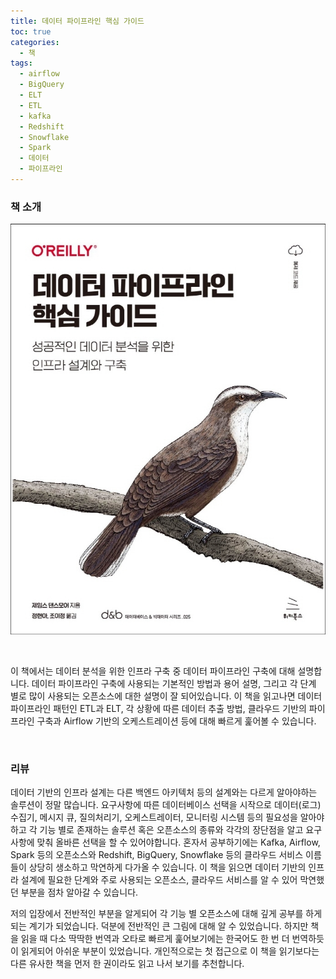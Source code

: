 ```yaml
---
title: 데이터 파이프라인 핵심 가이드
toc: true
categories:
  - 책
tags:
  - airflow
  - BigQuery
  - ELT
  - ETL
  - kafka
  - Redshift
  - Snowflake
  - Spark
  - 데이터
  - 파이프라인
---
```


###  **책 소개**


![](/assets/images/posts/2022-4-19-tistory-post-13/img-1.png)



 


이 책에서는 데이터 분석을 위한 인프라 구축 중 데이터 파이프라인 구축에 대해 설명합니다. 데이터 파이프라인 구축에 사용되는 기본적인 방법과 용어 설명, 그리고 각 단계 별로 많이 사용되는 오픈소스에 대한 설명이 잘 되어있습니다. 이 책을 읽고나면 데이터 파이프라인 패턴인 ETL과 ELT, 각 상황에 따른 데이터 추출 방법, 클라우드 기반의 파이프라인 구축과 Airflow 기반의 오케스트레이션 등에 대해 빠르게 훑어볼 수 있습니다.


 


###  **리뷰**


데이터 기반의 인프라 설계는 다른 백엔드 아키텍처 등의 설계와는 다르게 알아야하는 솔루션이 정말 많습니다. 요구사항에 따른 데이터베이스 선택을 시작으로 데이터(로그) 수집기, 메시지 큐, 질의처리기, 오케스트레이터, 모니터링 시스템 등의 필요성을 알아야하고 각 기능 별로 존재하는 솔루션 혹은 오픈소스의 종류와 각각의 장단점을 알고 요구사항에 맞춰 올바른 선택을 할 수 있어야합니다. 혼자서 공부하기에는 Kafka, Airflow, Spark 등의 오픈소스와 Redshift, BigQuery, Snowflake 등의 클라우드 서비스 이름들이 상당히 생소하고 막연하게 다가올 수 있습니다. 이 책을 읽으면 데이터 기반의 인프라 설계에 필요한 단계와 주로 사용되는 오픈소스, 클라우드 서비스를 알 수 있어 막연했던 부분을 점차 알아갈 수 있습니다.


저의 입장에서 전반적인 부분을 알게되어 각 기능 별 오픈소스에 대해 깊게 공부를 하게되는 계기가 되었습니다. 덕분에 전반적인 큰 그림에 대해 알 수 있었습니다. 하지만 책을 읽을 때 다소 딱딱한 번역과 오타로 빠르게 훑어보기에는 한국어도 한 번 더 번역하듯이 읽게되어 아쉬운 부분이 있었습니다. 개인적으로는 첫 접근으로 이 책을 읽기보다는 다른 유사한 책을 먼저 한 권이라도 읽고 나서 보기를 추천합니다.


 


 


 

